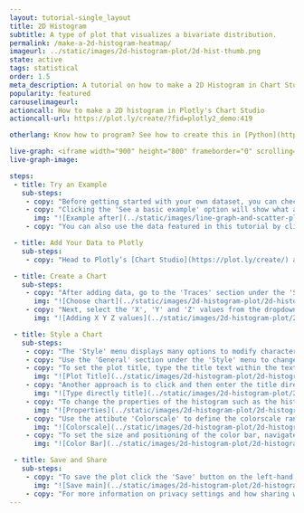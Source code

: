 ```yaml
---
layout: tutorial-single_layout
title: 2D Histogram
subtitle: A type of plot that visualizes a bivariate distribution.
permalink: /make-a-2d-histogram-heatmap/
imageurl: ../static/images/2d-histogram-plot/2d-hist-thumb.png
state: active
tags: statistical
order: 1.5
meta_description: A tutorial on how to make a 2D Histogram in Chart Studio.
popularity: featured
carouselimageurl:
actioncall: How to make a 2D histogram in Plotly's Chart Studio
actioncall-url: https://plot.ly/create/?fid=plotly2_demo:419

otherlang: Know how to program? See how to create this in [Python](https://plot.ly/python/2D-Histogram/) or [R](https://plot.ly/r/2D-Histogram/).

live-graph: <iframe width="900" height="800" frameborder="0" scrolling="no" src="https://plot.ly/~plotly2_demo/419.embed"></iframe>
live-graph-image:

steps:
 - title: Try an Example
   sub-steps:
    - copy: "Before getting started with your own dataset, you can check out an example. First, select the 'Type' menu. Hovering the mouse over the chart type icon will display three options: 1) Charts like this by Plotly users, 2) View tutorials on this chart type, and, 3) See a basic example."
    - copy: "Clicking the 'See a basic example' option will show what a sample chart looks like after adding data and editing with the style. You'll also see what labels and style attributes were selected for this specific chart, as well as the end result."
      img: "![Example after](../static/images/line-graph-and-scatter-plot-with-excel/scatter-try-example.gif)"
    - copy: "You can also use the data featured in this tutorial by clicking on 'Open This Data in Plotly' on the left-hand side. It'll open in Chart Studio."

 - title: Add Your Data to Plotly
   sub-steps:
    - copy: "Head to Plotly’s [Chart Studio](https://plot.ly/create/) and add your data. You have the option of typing directly in the grid, uploading your file, or entering a URL of an online dataset. Plotly accepts .xls, .xlsx, or .csv files. For more information on how to enter your data, see [this](https://help.plot.ly/add-data-to-the-plotly-grid/) tutorial."

 - title: Create a Chart
   sub-steps:
    - copy: "After adding data, go to the 'Traces' section under the 'Structure' menu on the left-hand side. Choose the 'Type' of trace, then choose '2D Histogram' under 'Distributions' chart type."
      img: "![Choose chart](../static/images/2d-histogram-plot/2d-histogram-choose-chart.png)"
    - copy: "Next, select the 'X', 'Y' and 'Z' values from the dropdown menus. This will create a 2D histogram as seen below. Note that specifying 'Z' is optional. If specified, the histogram function can be configured based on 'Z' values. If omitted, the histogram function defaults to 'Count'."
      img: "![Adding X Y Z values](../static/images/2d-histogram-plot/2d-histogram-fill-x-y-z.png)"

 - title: Style a Chart
   sub-steps:
    - copy: "The 'Style' menu displays many options to modify characteristics of the overall chart layout or the individual traces. To see more options about styling the chart, visit the [style and layout](https://help.plot.ly/tutorials/#layout) section of the Chart Studio documentation."
    - copy: "Use the 'General' section under the 'Style' menu to change the general style properties such as plot background color, margin color and font sytlings, the layout properties, the modebar and interactive settings."
    - copy: "To set the plot title, type the title text within the textbox provided under the 'Title' property."
      img: "![Plot Title](../static/images/2d-histogram-plot/2d-histogram-title.png)"
    - copy: "Another approach is to click and then enter the title directly on the plot interface. The same can be done for the axes title and the legends."
      img: "![Type directly title](../static/images/2d-histogram-plot/2d-histogram-title-direct.png)"
    - copy: "To change the properties of the histogram such as the histogram function and normalization, binning and other trace properties, go to the 'Traces' section under the 'Style' menu."
      img: "![Properties](../static/images/2d-histogram-plot/2d-histogram-properties.png)"
    - copy: "Use the attibute 'Colorscale' to define the colorscale range for the 2D histogram. Additionally, to hide/show the colorbar, click the desired option next to the attribute 'Color Bar' under the same panel."
      img: "![Colorscale](../static/images/2d-histogram-plot/2d-histogram-colorscale.gif)"
    - copy: "To set the size and positioning of the color bar, navigate to the 'Color Bars' section under the 'Style' menu. Then define the values for the corresponding attributes under the 'Size abd Positioning' property, as seen below."
      img: "![Color Bar](../static/images/2d-histogram-plot/2d-histogram-colorbar.png)"

 - title: Save and Share
   sub-steps:
    - copy: "To save the plot click the 'Save' button on the left-hand side. A save modal will appear, as seen below, where you can specify the filenames and privacy settings for your plot and data grid."
      img: "![Save main](../static/images/2d-histogram-plot/2d-histogram-save-main.png)"
    - copy: "For more information on privacy settings and how sharing works, visit Plotly's [sharing tutorial](http://help.plot.ly/save-share-and-export-in-plotly/)."
---
```


